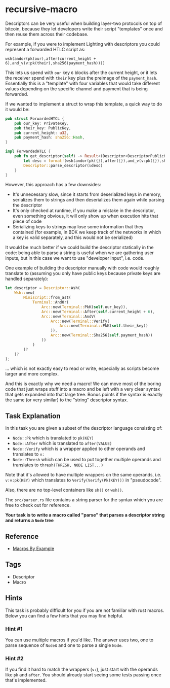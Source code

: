# recursive-macro

Descriptors can be very useful when building layer-two protocols on top of bitcoin, because they let developers write their script "templates" once and then reuse them across their codebase.

For example, if you were to implement Lighting with descriptors you could represent a forwarded HTLC script as:

```
wsh(andor(pk(our),after(current_height + 6),and_v(v:pk(their),sha256(payment_hash))))
```

This lets us spend with `our` key `6` blocks after the current height, or it lets the receiver spend with `their` key plus the preimage of the `payment_hash`. Essentially this is a "template" with four variables
that would take different values depending on the specific channel and payment that is being forwarded.

If we wanted to implement a struct to wrap this template, a quick way to do it would be:

```rust
pub struct ForwardedHTCL {
    pub our_key: PrivateKey,
    pub their_key: PublicKey,
    pub current_height: u32,
    pub payment_hash: sha256::Hash,
}

impl ForwardedHTLC {
    pub fn get_descriptor(self) -> Result<(Descriptor<DescriptorPublicKey>, KeyMap), Error> {
        let desc = format!(wsh(andor(pk({}),after({}),and_v(v:pk({}),sha256({})))), self.our_key, self.current_height + 6, self.their_key, self.payment_hash);
        Descriptor::parse_descriptor(&desc)
    }
}
```

However, this approach has a few downsides:

- It's unnecessary slow, since it starts from deserialized keys in memory, serializes them to strings and then deserializes them again while parsing the descriptor
- It's only checked at runtime, if you make a mistake in the descriptor, even something obvious, it will only show up when execution hits that piece of code
- Serializing keys to strings may lose some information that they contained (for example, in BDK we keep track of the networks in which a key is valid separately, and this would not be serialized)

It would be much better if we could build the descriptor statically in the code: being able to parse a string is useful when we are gathering user inputs, but in this case we want to use "developer input", i.e. code.

One example of building the descriptor manually with code would roughly translate to (assuming you only have public keys because private keys are handled separately):

```rust
let descriptor = Descriptor::Wsh(
    Wsh::new(
        Miniscript::from_ast(
            Terminal::AndOr(
                Arc::new(Terminal::PkK(self.our_key)),
                Arc::new(Terminal::After(self.current_height + 6),
                Arc::new(Terminal::AndV(
                    Arc::new(Terminal::Verify(
                        Arc::new(Terminal::PkK(self.their_key))
                    )),
                    Arc::new(Terminal::Sha256(self.payment_hash))
                ))
            )
        )?
    )?
);
```

... which is not exactly easy to read or write, especially as scripts become larger and more complex.

And this is exactly why we need a macro! We can move most of the boring code that just wraps stuff into a macro and be left with a very clear syntax that gets expanded into that large tree. Bonus points if the syntax
is exactly the same (or very similar) to the "string" descriptor syntax.

## Task Explanation

In this task you are given a subset of the descriptor language consisting of:

- `Node::Pk` which is translated to `pk(KEY)`
- `Node::After` which is translated to `after(VALUE)`
- `Node::Verify` which is a wrapper applied to other operands and translates to `v:`
- `Node::Thresh` which can be used to put together multiple operands and translates to `thresh(THRESH, NODE LIST...)`

Note that it's allowed to have multiple wrappers on the same operands, i.e. `v:v:pk(KEY)` which translates to `Verify(Verify(Pk(KEY)))` in "pseudocode".

Also, there are no top-level containers like `sh()` or `wsh()`.

The `src/parser.rs` file contains a string parser for the syntax which you are free to check out for reference. 

**Your task is to write a macro called "parse" that parses a descriptor string and returns a `Node` tree**

## Reference

- [Macros By Example](https://doc.rust-lang.org/reference/macros-by-example.html)

## Tags

- Descriptor
- Macro

## Hints

This task is probably difficult for you if you are not familiar with rust macros. Below you can find a few hints that you may find helpful.

### Hint #1

You can use multiple macros if you'd like. The answer uses two, one to parse sequence of `Node`s and one to parse a single `Node`.

### Hint #2

If you find it hard to match the wrappers (`v:`), just start with the operands like `pk` and `after`. You should already start seeing some tests passing once that's implemented.

